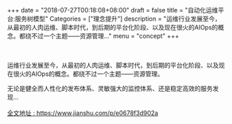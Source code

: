 +++
date = "2018-07-27T00:18:08+08:00"
draft = false
title = "自动化运维平台:服务树模型"
Categories = ["理念提升"]
description = "运维行业发展至今，从最初的人肉运维、脚本时代，到后期的平台化阶段、以及现在很火的AIOps的概念。都绕不过一个主题——资源管理..."
menu = "concept"
+++

<br/>
<br/>
运维行业发展至今，从最初的人肉运维、脚本时代，到后期的平台化阶段、以及现在很火的AIOps的概念。都绕不过一个主题——资源管理。

无论是健全而人性化的发布体系、灵敏强大的监控体系、还是稳定高效的服务发现...
<br/>
<br/>
[全文地址 : https://www.jianshu.com/p/e0678f3d902a ](https://www.jianshu.com/p/e0678f3d902a)

